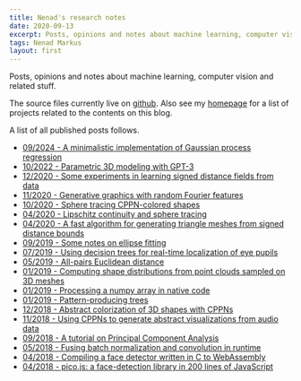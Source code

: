 ```yaml
---
title: Nenad's research notes
date: 2020-09-13
excerpt: Posts, opinions and notes about machine learning, computer vision and related stuff.
tags: Nenad Markus
layout: first
---
```


Posts, opinions and notes about machine learning, computer vision and related stuff.

The source files currently live on [github](https://github.com/nenadmarkus/p).
Also see my [homepage](https://nenadmarkus.github.io) for a list of projects related to the contents on this blog.

A list of all published posts follows.

* [09/2024 - A minimalistic implementation of Gaussian process regression](minimalistic-gaussian-process-regression)
* [10/2022 - Parametric 3D modeling with GPT-3](3d-with-gpt-3)
* [12/2020 - Some experiments in learning signed distance fields from data](learning-signed-distance-fields)
* [11/2020 - Generative graphics with random Fourier features](fourier-features-graphics)
* [10/2020 - Sphere tracing CPPN-colored shapes](tracing-cppn-textured-surfaces)
* [04/2020 - Lipschitz continuity and sphere tracing](lipschitz-continuity-and-sphere-tracing)
* [04/2020 - A fast algorithm for generating triangle meshes from signed distance bounds](fast-algo-sdb-to-mesh)
* [09/2019 - Some notes on ellipse fitting](ellipse-fitting-notes)
* [07/2019 - Using decision trees for real-time localization of eye pupils](puploc-with-trees)
* [05/2019 - All-pairs Euclidean distance](all-pairs-euclidean)
* [01/2019 - Computing shape distributions from point clouds sampled on 3D meshes](shape-distributions)
* [01/2019 - Processing a numpy array in native code](numpy-to-native)
* [01/2019 - Pattern-producing trees](pattern-producing-trees)
* [12/2018 - Abstract colorization of 3D shapes with CPPNs](cppns-on-3d-surfaces)
* [11/2018 - Using CPPNs to generate abstract visualizations from audio data](visualizing-audio-with-cppns)
* [09/2018 - A tutorial on Principal Component Analysis](tutorial-on-pca)
* [05/2018 - Fusing batch normalization and convolution in runtime](fusing-batchnorm-and-conv)
* [04/2018 - Compiling a face detector written in C to WebAssembly](pico-to-wasm)
* [04/2018 - pico.js: a face-detection library in 200 lines of JavaScript](picojs-intro)
